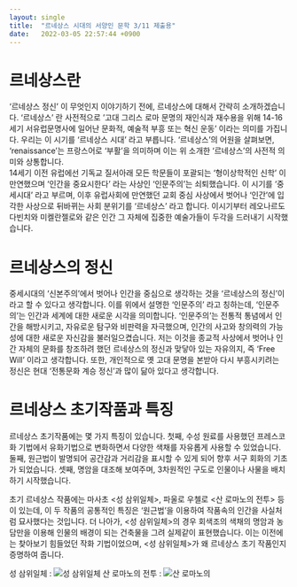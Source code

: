 ```yaml
---
layout: single
title:  "르네상스 시대의 서양인 문학 3/11 제출용"
date:   2022-03-05 22:57:44 +0900
---
```

# 르네상스란

‘르네상스 정신’ 이 무엇인지 이야기하기 전에, 르네상스에 대해서 간략히 소개하겠습니다.
‘르네상스’ 란 사전적으로 ’고대 그리스 로마 문명의 재인식과 재수용을 위해 14-16세기 서유럽문명사에 일어난 문화적, 예술적 부흥 또는 혁신 운동’ 이라는 의미를 가집니다. 우리는 이 시기를 ‘르네상스 시대’ 라고 부릅니다. ‘르네상스’의 어원을 살펴보면, ‘renaissance’는 프랑스어로 ‘부활’을 의미하며 이는 위 소개한 ‘르네상스’의 사전적 의미와 상통합니다.  
 14세기 이전 유럽에선 기독교 질서아래 모든 학문들이 포괄되는 ‘형이상학적인 신학’ 이 만연했으며 ‘인간을 중요시한다’ 라는 사상인 ‘인문주의’는 쇠퇴했습니다. 이 시기를 ‘중세시대’ 라고 부르며, 이후 유럽사회에 만연했던 교회 중심 사상에서 벗어나 ‘인간’에 입각한 사상으로 뒤바뀌는 사회 분위기를 ‘르네상스’ 라고 합니다. 이시기부터 레오나르도 다빈치와 미켈란젤로와 같은 인간 그 자체에 집중한 예술가들이 두각을 드러내기 시작했습니다.
 
 
# 르네상스의 정신

중세시대의 ‘신본주의’에서 벗어나 인간을 중심으로 생각하는 것을 ‘르네상스의 정신’이라고 할 수 있다고 생각합니다. 이를 위에서 설명한 ‘인문주의’ 라고 칭하는데, ‘인문주의’는 인간과 세계에 대한 새로운 시각을 의미합니다.
 ‘인문주의’는 전통적 통념에서 인간을 해방시키고, 자유로운 탐구와 비판력을 자극했으며, 인간의 사고와 창의력의 가능성에 대한 새로운 자신감을 불러일으켰습니다. 저는 이것을 종교적 사상에서 벗어나 인간 자체의 문화를 창조하려 했던 르네상스의 정신과 맞닿아 있는 자유의지, 즉 ‘Free Will’ 이라고 생각합니다. 
또한, 개인적으로 옛 고대 문명을 본받아 다시 부흥시키려는 정신은 현대 ‘전통문화 계승 정신’과 많이 닮아 있다고 생각합니다.


# 르네상스 초기작품과 특징

르네상스 초기작품에는 몇 가지 특징이 있습니다.
첫째, 수성 원료를 사용했던 프레스코화 기법에서 유화기법으로 변화하면서 다양한 색채를 자유롭게 사용할 수 있었습니다.
둘째, 원근법이 발명되어 공간감과 거리감을 표시할 수 있게 되어 향후 서구 회화의 기초가 되었습니다.
셋째, 명암을 대조해 보여주며, 3차원적인 구도로 인물이나 사물을 배치하기 시작했습니다.

초기 르네상스 작품에는 마사초 <성 삼위일체>, 파울로 우첼로 <산 로마노의 전투> 등이 있는데, 이 두 작품의 공통적인 특징은 ‘원근법’을 이용하여 작품속의 인간을 사실처럼 묘사했다는 것입니다. 더 나아가, <성 삼위일체>의 경우 회색조의 색채의 명암과 농담만을 이용해 인물의 배경이 되는 건축물을 그려 실제같이 표현했습니다. 이는 이전에는 찾아보기 힘들었던 작화 기법이었으며, <성 삼위일체>가 왜 르네상스 초기 작품인지 증명하여 줍니다.


성 삼위일체 : ![성 삼위일체](https://img.hankyung.com/photo/201811/AA.18238837.1.jpg)
산 로마노의 전투 : ![산 로마노의 ](https://upload.wikimedia.org/wikipedia/commons/thumb/7/71/Uccello_Battle_of_San_Romano_Uffizi.jpg/450px-Uccello_Battle_of_San_Romano_Uffizi.jpg)



